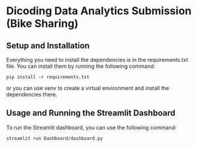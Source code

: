 # Dicoding Data Analytics Submission (Bike Sharing)
## Setup and Installation
Everything you need to install the dependencies is in the requirements.txt file. You can install them by running the following command:
```
pip install -r requirements.txt
```
or you can use venv to create a virtual environment and install the dependencies there.

## Usage and Running the Streamlit Dashboard
To run the Streamlit dashboard, you can use the following command:
```
streamlit run Dashboard/dashboard.py
```
